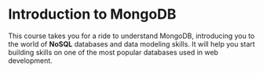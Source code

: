 # Introduction to MongoDB
This course takes you for a ride to understand MongoDB, introducing 
you to the world of **NoSQL** databases and data modeling skills. It will help 
you start building skills on one of the most popular databases used in web development.
